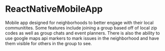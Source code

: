 # ReactNativeMobileApp
Mobile app designed for neighborhoods to better engage with their local communitites. Some features include joining a group based off of local zip codes as well as group chats and event planners. There is also the ability to use google maps api markers to mark issues in the neighborhood and have them visible for others in the group to see.
